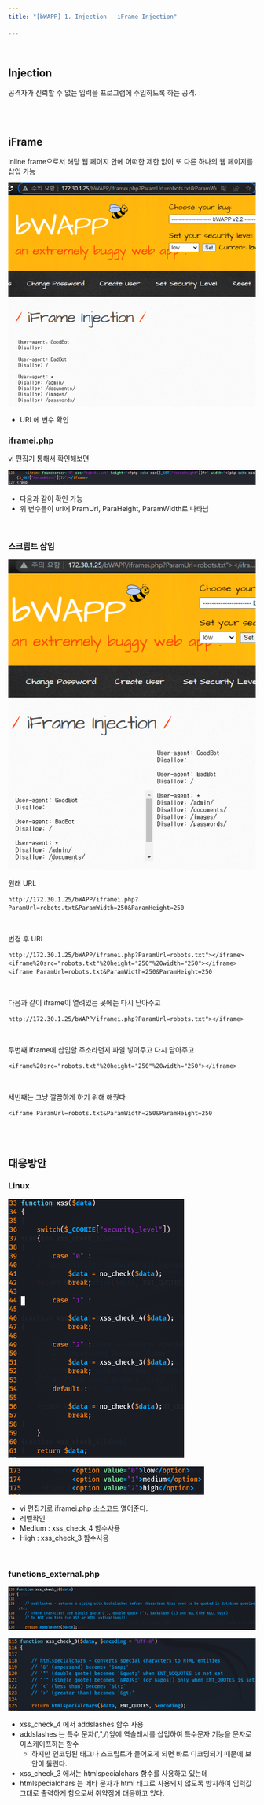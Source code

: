 ```yaml
---
title: "[bWAPP] 1. Injection - iFrame Injection"

---
```


<br>

## Injection

공격자가 신뢰할 수 없는 입력을 프로그램에 주입하도록 하는 공격.

<br>

<br>

## iFrame

inline frame으로서 해당 웹 페이지 안에 어떠한 제한 없이 또 다른 하나의 웹 페이지를 삽입 가능

![image-20220316012725890](https://raw.githubusercontent.com/EONION-TH3DB/image_repo/main/img/image-20220316012725890.png)

- URL에 변수 확인

### iframei.php

vi 편집기 통해서 확인해보면

![image-20220316012922851](https://raw.githubusercontent.com/EONION-TH3DB/image_repo/main/img/image-20220316012922851.png)

- 다음과 같이 확인 가능
- 위 변수들이 url에 PramUrl, ParaHeight, ParamWidth로 나타남

<br>

### 스크립트 삽입

![image-20220316013954537](https://raw.githubusercontent.com/EONION-TH3DB/image_repo/main/img/image-20220316013954537.png)

원래 URL

`http://172.30.1.25/bWAPP/iframei.php?ParamUrl=robots.txt&ParamWidth=250&ParamHeight=250`

<br>

변경 후 URL

`http://172.30.1.25/bWAPP/iframei.php?ParamUrl=robots.txt"></iframe><iframe%20src="robots.txt"%20height="250"%20width="250"></iframe><iframe ParamUrl=robots.txt&ParamWidth=250&ParamHeight=250`

<br>

다음과 같이 iframe이 열려있는 곳에는 다시 닫아주고

`http://172.30.1.25/bWAPP/iframei.php?ParamUrl=robots.txt"></iframe>`

<br>

두번째 iframe에 삽입할 주소라던지 파일 넣어주고 다시 닫아주고

`<iframe%20src="robots.txt"%20height="250"%20width="250"></iframe>`

<br>

세번째는 그냥 깔끔하게 하기 위해 해줬다

`<iframe ParamUrl=robots.txt&ParamWidth=250&ParamHeight=250`

<br>

<br>

## 대응방안

### Linux

![image-20220317223720659](https://raw.githubusercontent.com/EONION-TH3DB/image_repo/main/img/image-20220317223720659.png)

![image-20220317223745531](https://raw.githubusercontent.com/EONION-TH3DB/image_repo/main/img/image-20220317223745531.png)

- vi 편집기로 iframei.php 소스코드 열어준다.
- 레벨확인
- Medium : xss_check_4 함수사용
- High : xss_check_3 함수사용

<br>

### functions_external.php

![image-20220317224046908](https://raw.githubusercontent.com/EONION-TH3DB/image_repo/main/img/image-20220317224046908.png)

![image-20220317221339359](https://raw.githubusercontent.com/EONION-TH3DB/image_repo/main/img/image-20220317221339359.png)

- xss_check_4 에서 addslashes 함수 사용
- addslashes 는 특수 문자(',",/)앞에 역슬래시를 삽입하여 특수문자 기능을 문자로 이스케이프하는 함수
  - 하지만 인코딩된 태그나 스크립트가 들어오게 되면 바로 디코딩되기 때문에 보안이 뚫린다. 
- xss_check_3 에서는 htmlspecialchars 함수를 사용하고 있는데 
- htmlspecialchars 는 메타 문자가 html 태그로 사용되지 않도록 방지하여 입력값 그대로 출력하게 함으로써 취약점에 대응하고 있다.
